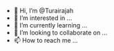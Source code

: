 - 👋 Hi, I’m @Turairajah
- 👀 I’m interested in ...
- 🌱 I’m currently learning ...
- 💞️ I’m looking to collaborate on ...
- 📫 How to reach me ...

<!---
Turairajah/Turairajah is a ✨ special ✨ repository because its `README.md` (this file) appears on your GitHub profile.
You can click the Preview link to take a look at your changes.
--->
